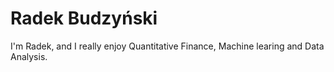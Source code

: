 # Radek Budzyński
I'm Radek, and I really enjoy Quantitative Finance, Machine learing and Data Analysis.
